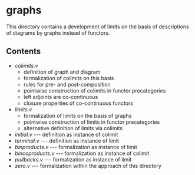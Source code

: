 graphs
============

This directory contains a development of limits on the basis of descriptions of diagrams by graphs instead of functors.

## Contents

* *colimits.v*
  * definition of graph and diagram
  * formalization of colimits on this basis
  * rules for pre- and post-composition
  * pointwise construction of colimits in functor precategories
  * left adjoints are co-continuous
  * closure properties of co-continuous functors
* *limits.v*
  * formalization of limits on the basis of graphs
  * pointwise construction of limits in functor precategories
  * alternative definition of limits via colimits
* *initial.v* --- definition as instance of colimit
* *terminal.v* --- definition as instance of limit
* *binproducts.v* --- formalization as instance of limit
* *bincoproducts.v* --- formalization as instance of colimit
* *pullbacks.v* --- formalization as instance of limit
* *zero.v* --- formalization within the approach of this directory
